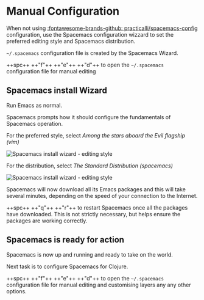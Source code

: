 # Manual Configuration

When not using [:fontawesome-brands-github: practicalli/spacemacs-config](https://github.com/practicalli/spacemacs-config) configuration, use the Spacemacs configuration wizzard to set the preferred editing style and Spacemacs distribution.

`~/.spacemacs` configuration file is created by the Spacemacs Wizard.

++spc++ ++"f"++ ++"e"++ ++"d"++ to open the `~/.spacemacs` configuration file for manual editing


## Spacemacs install Wizard

Run Emacs as normal.

Spacemacs prompts how it should configure the fundamentals of Spacemacs operation.

For the preferred style, select *Among the stars aboard the Evil flagship (vim)*

![Spacemacs install wizard - editing style](/images/spacemacs-install-wizard-editing-style.png)

For the distribution, select *The Standard Distribution (spacemacs)*

![Spacemacs install wizard - editing style](/images/spacemacs-install-wizard-distribution.png)


Spacemacs will now download all its Emacs packages and this will take several minutes, depending on the speed of your connection to the Internet.

++spc++ ++"q"++ ++"r"++ to restart Spacemacs once all the packages have downloaded.  This is not strictly necessary, but helps ensure the packages are working correctly.


## Spacemacs is ready for action

Spacemacs is now up and running and ready to take on the world.

Next task is to configure Spacemacs for Clojure.

++spc++ ++"f"++ ++"e"++ ++"d"++ to open the `~/.spacemacs` configuration file for manual editing and customising layers any any other options.
